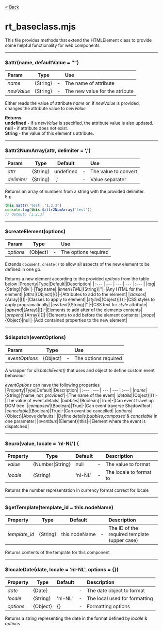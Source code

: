 [< Back](README.md)

# rt_baseclass.mjs

This file provides methods that extend the HTMLElement class to provide some helpful functionality for web components

---
###  $attr(name, defaultValue = "")
|Param|Type||Use|
| :--- | --- | --- | :--- |
|*name*|{String}|-|The name of attribute|
|*newValue*|{String}|-|The new value for the atribute|

Either reads the value of attribute *name* or, if *newValue* is provided, changes the attribute value to *newValue* 

**Returns**  
**undefined** - if a *newValue* is specified, the attribute value is also updated.  
**null** - if attribute does not exist.   
**String** - the value of this element's attribute.

---
###  $attr2NumArray(attr, delimiter = ',')
|Param|Type|Default||Use|
| :--- | --- | --- | --- | :--- |
|*attr*|{String}|undefined|-|The value to convert|
|*delimiter*|{String}|','|-|Value separater|

Returns an array of numbers from a string with the provided delimiter.  
E.g.
```js
this.$attr('test','1,2,3')
console.log(this.$attr2NumArray('test'))
// Output: [1,2,3]
```
---
###  $createElement(options)
|Param|Type||Use|
| :--- | --- | --- | :--- |
|*options*|{Object}|-|The options required|

Extends ```document.create()``` to allow all aspects of the new element to be defined in one go.


Returns a new element according to the provided *options* from the table below
|Property|Type|Default||Description|
| :--- | --- | --- | --- | :--- |
|*tag*|{String}|'div'|-|Tag name|
|*innerHTML*|{String}|''|-|Any HTML for the element|
|*attrs*|{Object}|{}|-|Attributes to add to the element|
|*classes*|{Array}|[]|-|Classes to apply to element|
|*styles*|{Object}|{}|-|CSS styles to apply programatically|
|*cssText*|{String}|''|-|CSS text for *style* attribute|
|*append*|{Array}|[]|-|Elements to add after of the elements contents|
|*prepend*|{Array}|[]|-|Elements to add before the element contents|
|*props*|{Object}|null|-|Add contained properties to the new element|

---
###  $dispatch(eventOptions)
|Param|Type||Use|
| :--- | --- | --- | :--- |
|*eventOptions*|{Object}|-|The options required|

A wrapper for *dispatchEvent()* that uses and object to define custom event behaviour

*eventOptions* can have the following properties 
|Property|Type|Default||Description|
| :--- | --- | --- | --- | :--- |
|*name*|{String}|'name_not_provided'|-|The name of the event|
|*details*|{Object}|{}|-|The value of event.details|
|*bubbles*|{Boolean}|True|-|Can event travel up DOM tree|
|*composed*|{Boolean}|True|-|Can event traverse ShadowRoot|
|*cencelable*|{Boolean}|True|-|Can event be cancelled|
|*options*|{Object}|Above defaults|-|Define *details*,*bubbles*,*composed* & *cancelable* in one parameter|
|*eventbus*|{Element}|this|-|Element where the event is dispatched|

---
###  $euro(value, locale = 'nl-NL') {
|Property|Type|Default||Description|
| :--- | --- | --- | --- | :--- |
|*value*|{Number\|String}|null|-|The value to format|
|*locale*|{String}|'nl-NL'|-|The locale to format to|

Returns the number representation in currency format correct for locale

---
###  $getTemplate(template_id = this.nodeName)
|Property|Type|Default||Description|
| :--- | --- | --- | --- | :--- |
|*template_id*|{String}|this.nodeName|-|The ID of the required template (upper case)|

Returns contents of the template for this component

---
###  $localeDate(date, locale = 'nl-NL', options = {})
|Property|Type|Default||Description|
| :--- | --- | --- | --- | :--- |
|*date*|{Date}||-|The date object to format|
|*locale*|{String}|'nl-NL'|-|The local used for formatting|
|*options*|{Object}|{}|-|Formatting options|

Returns a string representing the date in the format defined by *locale* & *options*

